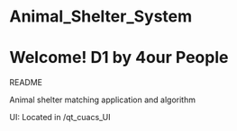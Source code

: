 # Animal_Shelter_System
# Welcome! D1 by 4our People

README

Animal shelter matching application and algorithm


UI:
  Located in /qt_cuacs_UI
